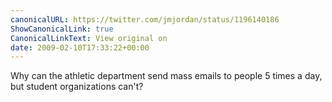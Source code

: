 ```yaml
---
canonicalURL: https://twitter.com/jmjordan/status/1196140186
ShowCanonicalLink: true
CanonicalLinkText: View original on
date: 2009-02-10T17:33:22+00:00
---
```

Why can the athletic department send mass emails to people 5 times a day, but student organizations can't?